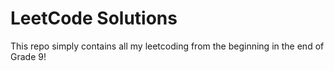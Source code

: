# LeetCode Solutions

This repo simply contains all my leetcoding from the beginning in the end of Grade 9!
